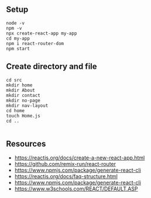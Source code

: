 ## Setup
```
node -v
npm -v
npx create-react-app my-app
cd my-app
npm i react-router-dom
npm start
```

## Create directory and file
```
cd src
mkdir home
mkdir About
mkdir contact
mkdir no-page
mkdir nav-layout
cd home
touch Home.js
cd ..


```

## Resources
- https://reactjs.org/docs/create-a-new-react-app.html
- https://github.com/remix-run/react-router
- https://www.npmjs.com/package/generate-react-cli
- https://reactjs.org/docs/faq-structure.html
- https://www.npmjs.com/package/generate-react-cli
- https://www.w3schools.com/REACT/DEFAULT.ASP